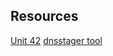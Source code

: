 
## Resources

[Unit 42](https://unit42.paloaltonetworks.com/dns-tunneling-how-dns-can-be-abused-by-malicious-actors/)
[dnsstager tool](https://shells.systems/unveiling-dnsstager-a-tool-to-hide-your-payload-in-dns/)

